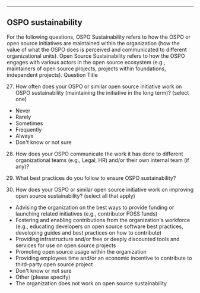 *** 
## OSPO sustainability
For the following questions, OSPO Sustainability refers to how the OSPO or open source initiatives are maintained within the organization (how the value of what the OSPO does is perceived and communicated to different organizational units). Open Source Sustainability refers to how the OSPO engages with various actors in the open source ecosystem (e.g., maintainers of open source projects, projects within foundations, independent projects).
Question Title

27. How often does your OSPO or similar open source initiative work on OSPO sustainability (maintaining the initiative in the long term)? (select one)

* Never
* Rarely
* Sometimes
* Frequently
* Always
* Don't know or not sure

28. How does your OSPO communicate the work it has done to different organizational teams (e.g., Legal, HR) and/or their own internal team (if any)?

29. What best practices do you follow to ensure OSPO sustainability? 

30. How does your OSPO or similar open source initiative work on improving open source sustainability? (select all that apply)
* Advising the organization on the best ways to provide funding or launching related initiatives (e.g., contributor FOSS funds)
* Fostering and enabling contributions from the organization's workforce (e.g., educating developers on open source software best practices, developing guides and best practices on how to contribute)
* Providing infrastructure and/or free or deeply discounted tools and services for use on open source projects
* Promoting open source usage within the organization
* Providing employees time and/or an economic incentive to contribute to third-party open source project
* Don't know or not sure
* Other (please specify)
* The organization does not work on open source sustainability
